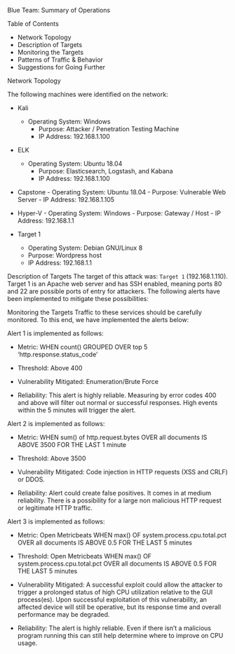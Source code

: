 Blue Team: Summary of Operations
 

 Table of Contents

- Network Topology
- Description of Targets
- Monitoring the Targets
- Patterns of Traffic & Behavior
- Suggestions for Going Further


 Network Topology

The following machines were identified on the network:
- Kali
  - Operating System: Windows
  	  - Purpose: Attacker / Penetration Testing Machine
 	  - IP Address: 192.168.1.100

- ELK
  - Operating System: Ubuntu 18.04
 	  - Purpose: Elasticsearch, Logstash, and Kabana
 	  - IP Address: 192.168.1.100

- Capstone
  	  - Operating System: Ubuntu 18.04
 	  - Purpose: Vulnerable Web Server
  	  - IP Address: 192.168.1.105

- Hyper-V
  	  - Operating System: Windows
  	  - Purpose: Gateway / Host
 	  - IP Address: 192.168.1.1


- Target 1
  	- Operating System: Debian GNU/Linux 8
  	- Purpose: Wordpress host
  	- IP Address: 192.168.1.1



 Description of Targets
The target of this attack was: `Target 1` (192.168.1.110).
Target 1 is an Apache web server and has SSH enabled, meaning ports 80 and 22 are possible ports of entry for attackers. The following alerts have been implemented to mitigate these possibilities:


 Monitoring the Targets
Traffic to these services should be carefully monitored. To this end, we have implemented the alerts below:

Alert 1 is implemented as follows:

  - Metric: 
WHEN count() GROUPED OVER top 5 ‘http.response.status_code’

  - Threshold: 
Above 400

  - Vulnerability Mitigated: 
Enumeration/Brute Force

  - Reliability: 
This alert is highly reliable. Measuring by error codes 400 and above will filter out normal or successful responses. High events within the 5 minutes will trigger the alert.




Alert 2 is implemented as follows:

  - Metric: 
WHEN sum() of http.request.bytes OVER all documents
 IS ABOVE 3500 FOR THE LAST 1 minute
 
  - Threshold:
 Above 3500

  - Vulnerability Mitigated: 
Code injection in HTTP requests (XSS and CRLF) or DDOS.



  - Reliability:
 Alert could create false positives. It comes in at medium reliability. 
There is a possibility for a large non malicious HTTP request or legitimate HTTP traffic.




Alert 3 is implemented as follows:

  - Metric: Open Metricbeats WHEN max() OF system.process.cpu.total.pct
 OVER all documents IS ABOVE 0.5 FOR THE LAST 5 minutes

  - Threshold: 
Open Metricbeats WHEN max() OF system.process.cpu.total.pct 
OVER all documents IS ABOVE 0.5 FOR THE LAST 5 minutes

  - Vulnerability Mitigated:
 A successful exploit could allow the attacker to trigger a prolonged status of high CPU utilization relative to the GUI process(es). Upon successful exploitation of this vulnerability, an affected device will still be operative, but its response time and overall performance may be degraded.
  


- Reliability: 
The alert is highly reliable. Even if there isn’t a malicious program running this can still help determine where to improve on CPU usage.

